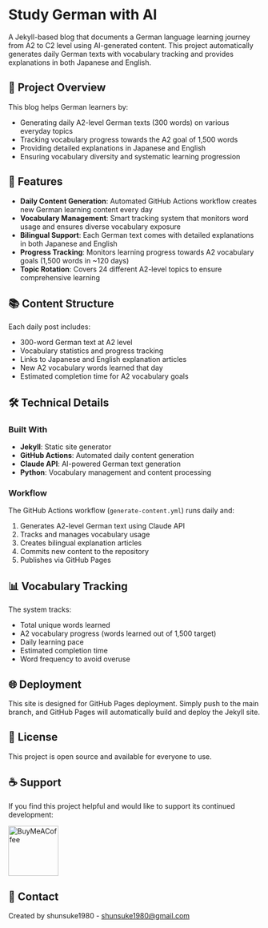 # Study German with AI

A Jekyll-based blog that documents a German language learning journey from A2 to C2 level using AI-generated content. This project automatically generates daily German texts with vocabulary tracking and provides explanations in both Japanese and English.

## 🎯 Project Overview

This blog helps German learners by:
- Generating daily A2-level German texts (300 words) on various everyday topics
- Tracking vocabulary progress towards the A2 goal of 1,500 words
- Providing detailed explanations in Japanese and English
- Ensuring vocabulary diversity and systematic learning progression

## 🚀 Features

- **Daily Content Generation**: Automated GitHub Actions workflow creates new German learning content every day
- **Vocabulary Management**: Smart tracking system that monitors word usage and ensures diverse vocabulary exposure
- **Bilingual Support**: Each German text comes with detailed explanations in both Japanese and English
- **Progress Tracking**: Monitors learning progress towards A2 vocabulary goals (1,500 words in ~120 days)
- **Topic Rotation**: Covers 24 different A2-level topics to ensure comprehensive learning

## 📚 Content Structure

Each daily post includes:
- 300-word German text at A2 level
- Vocabulary statistics and progress tracking
- Links to Japanese and English explanation articles
- New A2 vocabulary words learned that day
- Estimated completion time for A2 vocabulary goals

## 🛠️ Technical Details

### Built With
- **Jekyll**: Static site generator
- **GitHub Actions**: Automated daily content generation
- **Claude API**: AI-powered German text generation
- **Python**: Vocabulary management and content processing

### Workflow
The GitHub Actions workflow (`generate-content.yml`) runs daily and:
1. Generates A2-level German text using Claude API
2. Tracks and manages vocabulary usage
3. Creates bilingual explanation articles
4. Commits new content to the repository
5. Publishes via GitHub Pages

## 📊 Vocabulary Tracking

The system tracks:
- Total unique words learned
- A2 vocabulary progress (words learned out of 1,500 target)
- Daily learning pace
- Estimated completion time
- Word frequency to avoid overuse

## 🌐 Deployment

This site is designed for GitHub Pages deployment. Simply push to the main branch, and GitHub Pages will automatically build and deploy the Jekyll site.

## 📝 License

This project is open source and available for everyone to use.

## ☕ Support

If you find this project helpful and would like to support its continued development:

[<img src="https://cdn.buymeacoffee.com/buttons/v2/default-yellow.png" alt="BuyMeACoffee" width="100">](https://www.buymeacoffee.com/shunsuke1980)

## 📧 Contact

Created by shunsuke1980 - [shunsuke1980@gmail.com](mailto:shunsuke1980@gmail.com)